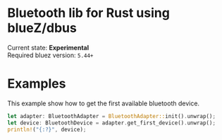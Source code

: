 Bluetooth lib for Rust using blueZ/dbus
=======================================

Current state: __Experimental__  
Required bluez version: `5.44+`

Examples
========
This example show how to get the first available bluetooth device.
``` rust
let adapter: BluetoothAdapter = BluetoothAdapter::init().unwrap();
let device: BluetoothDevice = adapter.get_first_device().unwrap();
println!("{:?}", device);
```
